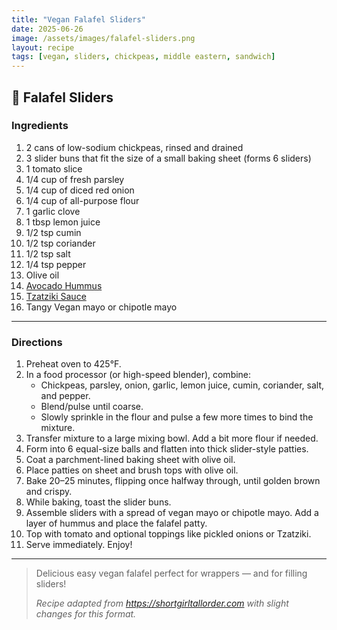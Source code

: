 ```yaml
---
title: "Vegan Falafel Sliders"
date: 2025-06-26
image: /assets/images/falafel-sliders.png
layout: recipe
tags: [vegan, sliders, chickpeas, middle eastern, sandwich]
---
```


## 🧆 Falafel Sliders


### Ingredients

1. 2 cans of low-sodium chickpeas, rinsed and drained  
2. 3 slider buns that fit the size of a small baking sheet (forms 6 sliders)  
3. 1 tomato slice  
4. 1/4 cup of fresh parsley  
5. 1/4 cup of diced red onion  
6. 1/4 cup of all-purpose flour  
7. 1 garlic clove  
8. 1 tbsp lemon juice  
9. 1/2 tsp cumin  
10. 1/2 tsp coriander  
11. 1/2 tsp salt  
12. 1/4 tsp pepper  
13. Olive oil  
14. [Avocado Hummus](/vegan-avocado-hummus)  
15. [Tzatziki Sauce](/vegan-tzaziki)  
16. Tangy Vegan mayo or chipotle mayo  

---

### Directions

1. Preheat oven to 425°F.  
2. In a food processor (or high-speed blender), combine:  
   - Chickpeas, parsley, onion, garlic, lemon juice, cumin, coriander, salt, and pepper.  
   - Blend/pulse until coarse.  
   - Slowly sprinkle in the flour and pulse a few more times to bind the mixture.  
3. Transfer mixture to a large mixing bowl. Add a bit more flour if needed.  
4. Form into 6 equal-size balls and flatten into thick slider-style patties.  
5. Coat a parchment-lined baking sheet with olive oil.  
6. Place patties on sheet and brush tops with olive oil.  
7. Bake 20–25 minutes, flipping once halfway through, until golden brown and crispy.  
8. While baking, toast the slider buns.  
9. Assemble sliders with a spread of vegan mayo or chipotle mayo. Add a layer of hummus and place the falafel patty.  
10. Top with tomato and optional toppings like pickled onions or Tzatziki.  
11. Serve immediately. Enjoy!

---

> Delicious easy vegan falafel perfect for wrappers — and for filling sliders!  
>  
> *Recipe adapted from https://shortgirltallorder.com with slight changes for this format.*  
